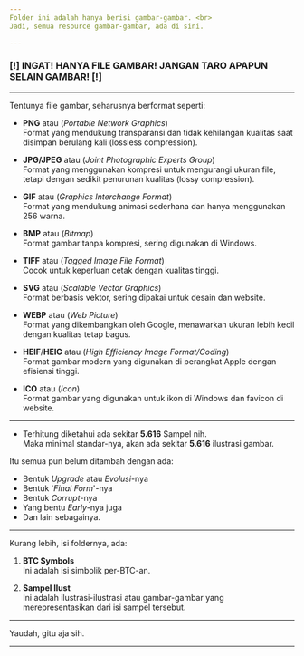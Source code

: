 ```yaml
---
Folder ini adalah hanya berisi gambar-gambar. <br>
Jadi, semua resource gambar-gambar, ada di sini.

---
```

### [!] INGAT! HANYA FILE GAMBAR! JANGAN TARO APAPUN SELAIN GAMBAR! [!]
---
Tentunya file gambar, seharusnya berformat seperti:

- **PNG** atau (*Portable Network Graphics*) <br>
Format yang mendukung transparansi dan tidak kehilangan kualitas saat disimpan berulang kali (lossless compression).

- **JPG/JPEG** atau (*Joint Photographic Experts Group*) <br>
Format yang menggunakan kompresi untuk mengurangi ukuran file, tetapi dengan sedikit penurunan kualitas (lossy compression).

- **GIF** atau (*Graphics Interchange Format*) <br>
Format yang mendukung animasi sederhana dan hanya menggunakan 256 warna.

- **BMP** atau (*Bitmap*) <br>
Format gambar tanpa kompresi, sering digunakan di Windows.

- **TIFF** atau (*Tagged Image File Format*) <br>
Cocok untuk keperluan cetak dengan kualitas tinggi.

- **SVG** atau (*Scalable Vector Graphics*) <br>
Format berbasis vektor, sering dipakai untuk desain dan website.

- **WEBP** atau (*Web Picture*) <br>
Format yang dikembangkan oleh Google, menawarkan ukuran lebih kecil dengan kualitas tetap bagus.

- **HEIF**/**HEIC** atau (*High Efficiency Image Format/Coding*) <br>
Format gambar modern yang digunakan di perangkat Apple dengan efisiensi tinggi.

- **ICO** atau (*Icon*) <br>
Format gambar yang digunakan untuk ikon di Windows dan favicon di website.

---
- Terhitung diketahui ada sekitar **5.616** Sampel nih. <br>
Maka minimal standar-nya, akan ada sekitar **5.616** ilustrasi gambar. <br>

Itu semua pun belum ditambah dengan ada:
- Bentuk *Upgrade* atau *Evolusi*-nya
- Bentuk '*Final Form*'-nya
- Bentuk *Corrupt*-nya
- Yang bentu *Early*-nya juga
- Dan lain sebagainya.

---
Kurang lebih, isi foldernya, ada:
1. **BTC Symbols** <br>
Ini adalah isi simbolik per-BTC-an.

2. **Sampel Ilust** <br>
Ini adalah ilustrasi-ilustrasi atau gambar-gambar yang merepresentasikan dari isi sampel tersebut.

---
Yaudah, gitu aja sih.

---
